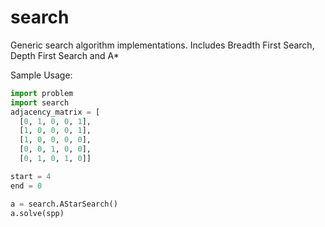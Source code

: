 # search
Generic search algorithm implementations. Includes Breadth First Search, Depth First Search and A*

Sample Usage:

```python
import problem
import search
adjacency_matrix = [
  [0, 1, 0, 0, 1],
  [1, 0, 0, 0, 1],
  [1, 0, 0, 0, 0],
  [0, 0, 1, 0, 0],
  [0, 1, 0, 1, 0]]

start = 4
end = 0

a = search.AStarSearch()
a.solve(spp)
```
